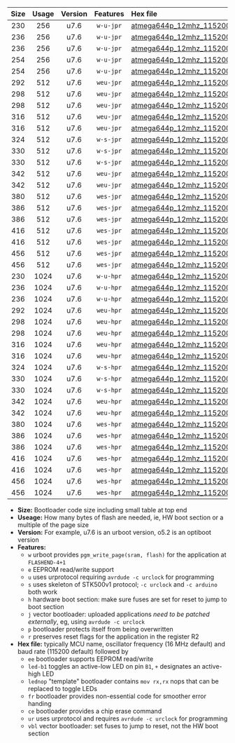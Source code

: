 |Size|Usage|Version|Features|Hex file|
|:-:|:-:|:-:|:-:|:--|
|230|256|u7.6|`w-u-jpr`|[atmega644p_12mhz_115200bps_ur_vbl.hex](https://raw.githubusercontent.com/stefanrueger/urboot/main/atmega644p_12mhz_115200bps_ur_vbl.hex)|
|236|256|u7.6|`w-u-jpr`|[atmega644p_12mhz_115200bps_led+b0_ur_vbl.hex](https://raw.githubusercontent.com/stefanrueger/urboot/main/atmega644p_12mhz_115200bps_led+b0_ur_vbl.hex)|
|236|256|u7.6|`w-u-jpr`|[atmega644p_12mhz_115200bps_lednop_ur_vbl.hex](https://raw.githubusercontent.com/stefanrueger/urboot/main/atmega644p_12mhz_115200bps_lednop_ur_vbl.hex)|
|254|256|u7.6|`w-u-jpr`|[atmega644p_12mhz_115200bps_led+b0_fr_ur_vbl.hex](https://raw.githubusercontent.com/stefanrueger/urboot/main/atmega644p_12mhz_115200bps_led+b0_fr_ur_vbl.hex)|
|254|256|u7.6|`w-u-jpr`|[atmega644p_12mhz_115200bps_lednop_fr_ur_vbl.hex](https://raw.githubusercontent.com/stefanrueger/urboot/main/atmega644p_12mhz_115200bps_lednop_fr_ur_vbl.hex)|
|292|512|u7.6|`weu-jpr`|[atmega644p_12mhz_115200bps_ee_ur_vbl.hex](https://raw.githubusercontent.com/stefanrueger/urboot/main/atmega644p_12mhz_115200bps_ee_ur_vbl.hex)|
|298|512|u7.6|`weu-jpr`|[atmega644p_12mhz_115200bps_ee_led+b0_ur_vbl.hex](https://raw.githubusercontent.com/stefanrueger/urboot/main/atmega644p_12mhz_115200bps_ee_led+b0_ur_vbl.hex)|
|298|512|u7.6|`weu-jpr`|[atmega644p_12mhz_115200bps_ee_lednop_ur_vbl.hex](https://raw.githubusercontent.com/stefanrueger/urboot/main/atmega644p_12mhz_115200bps_ee_lednop_ur_vbl.hex)|
|316|512|u7.6|`weu-jpr`|[atmega644p_12mhz_115200bps_ee_led+b0_fr_ur_vbl.hex](https://raw.githubusercontent.com/stefanrueger/urboot/main/atmega644p_12mhz_115200bps_ee_led+b0_fr_ur_vbl.hex)|
|316|512|u7.6|`weu-jpr`|[atmega644p_12mhz_115200bps_ee_lednop_fr_ur_vbl.hex](https://raw.githubusercontent.com/stefanrueger/urboot/main/atmega644p_12mhz_115200bps_ee_lednop_fr_ur_vbl.hex)|
|324|512|u7.6|`w-s-jpr`|[atmega644p_12mhz_115200bps_vbl.hex](https://raw.githubusercontent.com/stefanrueger/urboot/main/atmega644p_12mhz_115200bps_vbl.hex)|
|330|512|u7.6|`w-s-jpr`|[atmega644p_12mhz_115200bps_led+b0_vbl.hex](https://raw.githubusercontent.com/stefanrueger/urboot/main/atmega644p_12mhz_115200bps_led+b0_vbl.hex)|
|330|512|u7.6|`w-s-jpr`|[atmega644p_12mhz_115200bps_lednop_vbl.hex](https://raw.githubusercontent.com/stefanrueger/urboot/main/atmega644p_12mhz_115200bps_lednop_vbl.hex)|
|342|512|u7.6|`weu-jpr`|[atmega644p_12mhz_115200bps_ee_led+b0_fr_ce_ur_vbl.hex](https://raw.githubusercontent.com/stefanrueger/urboot/main/atmega644p_12mhz_115200bps_ee_led+b0_fr_ce_ur_vbl.hex)|
|342|512|u7.6|`weu-jpr`|[atmega644p_12mhz_115200bps_ee_lednop_fr_ce_ur_vbl.hex](https://raw.githubusercontent.com/stefanrueger/urboot/main/atmega644p_12mhz_115200bps_ee_lednop_fr_ce_ur_vbl.hex)|
|380|512|u7.6|`wes-jpr`|[atmega644p_12mhz_115200bps_ee_vbl.hex](https://raw.githubusercontent.com/stefanrueger/urboot/main/atmega644p_12mhz_115200bps_ee_vbl.hex)|
|386|512|u7.6|`wes-jpr`|[atmega644p_12mhz_115200bps_ee_led+b0_vbl.hex](https://raw.githubusercontent.com/stefanrueger/urboot/main/atmega644p_12mhz_115200bps_ee_led+b0_vbl.hex)|
|386|512|u7.6|`wes-jpr`|[atmega644p_12mhz_115200bps_ee_lednop_vbl.hex](https://raw.githubusercontent.com/stefanrueger/urboot/main/atmega644p_12mhz_115200bps_ee_lednop_vbl.hex)|
|416|512|u7.6|`wes-jpr`|[atmega644p_12mhz_115200bps_ee_led+b0_fr_vbl.hex](https://raw.githubusercontent.com/stefanrueger/urboot/main/atmega644p_12mhz_115200bps_ee_led+b0_fr_vbl.hex)|
|416|512|u7.6|`wes-jpr`|[atmega644p_12mhz_115200bps_ee_lednop_fr_vbl.hex](https://raw.githubusercontent.com/stefanrueger/urboot/main/atmega644p_12mhz_115200bps_ee_lednop_fr_vbl.hex)|
|456|512|u7.6|`wes-jpr`|[atmega644p_12mhz_115200bps_ee_led+b0_fr_ce_vbl.hex](https://raw.githubusercontent.com/stefanrueger/urboot/main/atmega644p_12mhz_115200bps_ee_led+b0_fr_ce_vbl.hex)|
|456|512|u7.6|`wes-jpr`|[atmega644p_12mhz_115200bps_ee_lednop_fr_ce_vbl.hex](https://raw.githubusercontent.com/stefanrueger/urboot/main/atmega644p_12mhz_115200bps_ee_lednop_fr_ce_vbl.hex)|
|230|1024|u7.6|`w-u-hpr`|[atmega644p_12mhz_115200bps_ur.hex](https://raw.githubusercontent.com/stefanrueger/urboot/main/atmega644p_12mhz_115200bps_ur.hex)|
|236|1024|u7.6|`w-u-hpr`|[atmega644p_12mhz_115200bps_led+b0_ur.hex](https://raw.githubusercontent.com/stefanrueger/urboot/main/atmega644p_12mhz_115200bps_led+b0_ur.hex)|
|236|1024|u7.6|`w-u-hpr`|[atmega644p_12mhz_115200bps_lednop_ur.hex](https://raw.githubusercontent.com/stefanrueger/urboot/main/atmega644p_12mhz_115200bps_lednop_ur.hex)|
|292|1024|u7.6|`weu-hpr`|[atmega644p_12mhz_115200bps_ee_ur.hex](https://raw.githubusercontent.com/stefanrueger/urboot/main/atmega644p_12mhz_115200bps_ee_ur.hex)|
|298|1024|u7.6|`weu-hpr`|[atmega644p_12mhz_115200bps_ee_led+b0_ur.hex](https://raw.githubusercontent.com/stefanrueger/urboot/main/atmega644p_12mhz_115200bps_ee_led+b0_ur.hex)|
|298|1024|u7.6|`weu-hpr`|[atmega644p_12mhz_115200bps_ee_lednop_ur.hex](https://raw.githubusercontent.com/stefanrueger/urboot/main/atmega644p_12mhz_115200bps_ee_lednop_ur.hex)|
|316|1024|u7.6|`weu-hpr`|[atmega644p_12mhz_115200bps_ee_led+b0_fr_ur.hex](https://raw.githubusercontent.com/stefanrueger/urboot/main/atmega644p_12mhz_115200bps_ee_led+b0_fr_ur.hex)|
|316|1024|u7.6|`weu-hpr`|[atmega644p_12mhz_115200bps_ee_lednop_fr_ur.hex](https://raw.githubusercontent.com/stefanrueger/urboot/main/atmega644p_12mhz_115200bps_ee_lednop_fr_ur.hex)|
|324|1024|u7.6|`w-s-hpr`|[atmega644p_12mhz_115200bps.hex](https://raw.githubusercontent.com/stefanrueger/urboot/main/atmega644p_12mhz_115200bps.hex)|
|330|1024|u7.6|`w-s-hpr`|[atmega644p_12mhz_115200bps_led+b0.hex](https://raw.githubusercontent.com/stefanrueger/urboot/main/atmega644p_12mhz_115200bps_led+b0.hex)|
|330|1024|u7.6|`w-s-hpr`|[atmega644p_12mhz_115200bps_lednop.hex](https://raw.githubusercontent.com/stefanrueger/urboot/main/atmega644p_12mhz_115200bps_lednop.hex)|
|342|1024|u7.6|`weu-hpr`|[atmega644p_12mhz_115200bps_ee_led+b0_fr_ce_ur.hex](https://raw.githubusercontent.com/stefanrueger/urboot/main/atmega644p_12mhz_115200bps_ee_led+b0_fr_ce_ur.hex)|
|342|1024|u7.6|`weu-hpr`|[atmega644p_12mhz_115200bps_ee_lednop_fr_ce_ur.hex](https://raw.githubusercontent.com/stefanrueger/urboot/main/atmega644p_12mhz_115200bps_ee_lednop_fr_ce_ur.hex)|
|380|1024|u7.6|`wes-hpr`|[atmega644p_12mhz_115200bps_ee.hex](https://raw.githubusercontent.com/stefanrueger/urboot/main/atmega644p_12mhz_115200bps_ee.hex)|
|386|1024|u7.6|`wes-hpr`|[atmega644p_12mhz_115200bps_ee_led+b0.hex](https://raw.githubusercontent.com/stefanrueger/urboot/main/atmega644p_12mhz_115200bps_ee_led+b0.hex)|
|386|1024|u7.6|`wes-hpr`|[atmega644p_12mhz_115200bps_ee_lednop.hex](https://raw.githubusercontent.com/stefanrueger/urboot/main/atmega644p_12mhz_115200bps_ee_lednop.hex)|
|416|1024|u7.6|`wes-hpr`|[atmega644p_12mhz_115200bps_ee_led+b0_fr.hex](https://raw.githubusercontent.com/stefanrueger/urboot/main/atmega644p_12mhz_115200bps_ee_led+b0_fr.hex)|
|416|1024|u7.6|`wes-hpr`|[atmega644p_12mhz_115200bps_ee_lednop_fr.hex](https://raw.githubusercontent.com/stefanrueger/urboot/main/atmega644p_12mhz_115200bps_ee_lednop_fr.hex)|
|456|1024|u7.6|`wes-hpr`|[atmega644p_12mhz_115200bps_ee_led+b0_fr_ce.hex](https://raw.githubusercontent.com/stefanrueger/urboot/main/atmega644p_12mhz_115200bps_ee_led+b0_fr_ce.hex)|
|456|1024|u7.6|`wes-hpr`|[atmega644p_12mhz_115200bps_ee_lednop_fr_ce.hex](https://raw.githubusercontent.com/stefanrueger/urboot/main/atmega644p_12mhz_115200bps_ee_lednop_fr_ce.hex)|

- **Size:** Bootloader code size including small table at top end
- **Useage:** How many bytes of flash are needed, ie, HW boot section or a multiple of the page size
- **Version:** For example, u7.6 is an urboot version, o5.2 is an optiboot version
- **Features:**
  + `w` urboot provides `pgm_write_page(sram, flash)` for the application at `FLASHEND-4+1`
  + `e` EEPROM read/write support
  + `u` uses urprotocol requiring `avrdude -c urclock` for programming
  + `s` uses skeleton of STK500v1 protocol; `-c urclock` and `-c arduino` both work
  + `h` hardware boot section: make sure fuses are set for reset to jump to boot section
  + `j` vector bootloader: uploaded applications *need to be patched externally*, eg, using `avrdude -c urclock`
  + `p` bootloader protects itself from being overwritten
  + `r` preserves reset flags for the application in the register R2
- **Hex file:** typically MCU name, oscillator frequency (16 MHz default) and baud rate (115200 default) followed by
  + `ee` bootloader supports EEPROM read/write
  + `led-b1` toggles an active-low LED on pin `B1`, `+` designates an active-high LED
  + `lednop` "template" bootloader contains `mov rx,rx` nops that can be replaced to toggle LEDs
  + `fr` bootloader provides non-essential code for smoother error handing
  + `ce` bootloader provides a chip erase command
  + `ur` uses urprotocol and requires `avrdude -c urclock` for programming
  + `vbl` vector bootloader: set fuses to jump to reset, not the HW boot section

